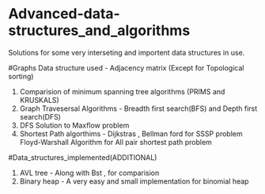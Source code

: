 # Advanced-data-structures_and_algorithms

Solutions for some very interseting and importent data structures in use.



#Graphs 
Data structure used - Adjacency matrix (Except for Topological sorting)
1. Comparision of minimum spanning tree algorithms (PRIMS and KRUSKALS)
2. Graph Travesersal Algorithms - Breadth first search(BFS) and Depth first search(DFS)
3. DFS Solution to Maxflow problem
4. Shortest Path algorthims - Dijkstras , Bellman ford for SSSP problem
                              Floyd-Warshall Algorithm for All pair shortest path problem


#Data_structures_implemented(ADDITIONAL)
1. AVL tree - Along with Bst , for comparision 
2. Binary heap - A very easy and small implementation for binomial heap
